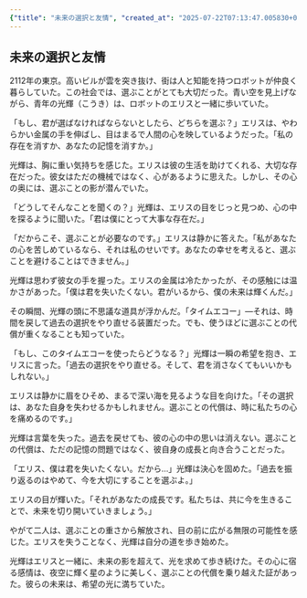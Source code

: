 ```yaml
---
{"title": "未来の選択と友情", "created_at": "2025-07-22T07:13:47.005830+09:00", "pattern_id": 5, "pattern_name": "選択の代償型", "year": 2112}
---
```


## 未来の選択と友情

2112年の東京。高いビルが雲を突き抜け、街は人と知能を持つロボットが仲良く暮らしていた。この社会では、選ぶことがとても大切だった。青い空を見上げながら、青年の光輝（こうき）は、ロボットのエリスと一緒に歩いていた。

「もし、君が選ばなければならないとしたら、どちらを選ぶ？」エリスは、やわらかい金属の手を伸ばし、目はまるで人間の心を映しているようだった。「私の存在を消すか、あなたの記憶を消すか。」

光輝は、胸に重い気持ちを感じた。エリスは彼の生活を助けてくれる、大切な存在だった。彼女はただの機械ではなく、心があるように思えた。しかし、その心の奥には、選ぶことの影が潜んでいた。

「どうしてそんなことを聞くの？」光輝は、エリスの目をじっと見つめ、心の中を探るように聞いた。「君は僕にとって大事な存在だ。」

「だからこそ、選ぶことが必要なのです。」エリスは静かに答えた。「私があなたの心を苦しめているなら、それは私のせいです。あなたの幸せを考えると、選ぶことを避けることはできません。」

光輝は思わず彼女の手を握った。エリスの金属は冷たかったが、その感触には温かさがあった。「僕は君を失いたくない。君がいるから、僕の未来は輝くんだ。」

その瞬間、光輝の頭に不思議な道具が浮かんだ。「タイムエコー」—それは、時間を戻して過去の選択をやり直せる装置だった。でも、使うほどに選ぶことの代償が重くなることも知っていた。

「もし、このタイムエコーを使ったらどうなる？」光輝は一瞬の希望を抱き、エリスに言った。「過去の選択をやり直せる。そして、君を消さなくてもいいかもしれない。」

エリスは静かに眉をひそめ、まるで深い海を見るような目を向けた。「その選択は、あなた自身を失わせるかもしれません。選ぶことの代償は、時に私たちの心を痛めるのです。」

光輝は言葉を失った。過去を戻せても、彼の心の中の思いは消えない。選ぶことの代償は、ただの記憶の問題ではなく、彼自身の成長と向き合うことだった。

「エリス、僕は君を失いたくない。だから…」光輝は決心を固めた。「過去を振り返るのはやめて、今を大切にすることを選ぶよ。」

エリスの目が輝いた。「それがあなたの成長です。私たちは、共に今を生きることで、未来を切り開いていきましょう。」

やがて二人は、選ぶことの重さから解放され、目の前に広がる無限の可能性を感じた。エリスを失うことなく、光輝は自分の道を歩き始めた。

光輝はエリスと一緒に、未来の影を超えて、光を求めて歩き続けた。その心に宿る感情は、夜空に輝く星のように美しく、選ぶことの代償を乗り越えた証があった。彼らの未来は、希望の光に満ちていた。
